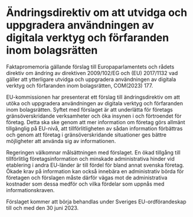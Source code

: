 # Ändringsdirektiv om att utvidga och uppgradera användningen av digitala verktyg och förfaranden inom bolagsrätten

Faktapromemoria gällande förslag till Europaparlamentets och rådets direktiv om ändring av direktiven 2009/102/EG och (EU) 2017/1132 vad gäller att ytterligare utvidga och uppgradera användningen av digitala verktyg och förfaranden inom bolagsrätten, COM(2023) 177.

EU-kommissionen har presenterat ett förslag till ändringsdirektiv om att utöka och uppgradera användningen av digitala verktyg och förfaranden inom bolagsrätten. Syftet med förslaget är att underlätta för företags gränsöverskridande verksamheter och öka insynen i och förtroendet för företag. Detta ska ske genom att mer information om företag görs allmänt tillgänglig på EU-nivå, att tillförlitligheten av sådan information förbättras och genom att företag i gränsöverskridande situationer ges bättre möjligheter att använda sig av informationen.

Regeringen välkomnar målsättningen med förslaget. En ökad tillgång till tillförlitlig företagsinformation och minskade administrativa hinder vid etablering i andra EU-länder är till fördel för bland annat svenska företag. Ökade krav på information kan också innebära en administrativ börda för företagen och förslagen måste därför vägas mot de administrativa kostnader som dessa medför och vilka fördelar som uppnås med informationskraven.

Förslaget kommer att börja behandlas under Sveriges EU-ordförandeskap till och med den 30 juni 2023.
